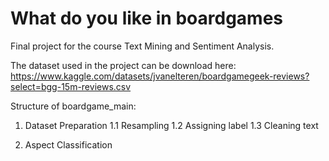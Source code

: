 # What do you like in boardgames

Final project for the course Text Mining and Sentiment Analysis.

The dataset used in the project can be download here: https://www.kaggle.com/datasets/jvanelteren/boardgamegeek-reviews?select=bgg-15m-reviews.csv

Structure of boardgame_main:

1. Dataset Preparation
  1.1 Resampling
  1.2 Assigning label
  1.3 Cleaning text

2. Aspect Classification


